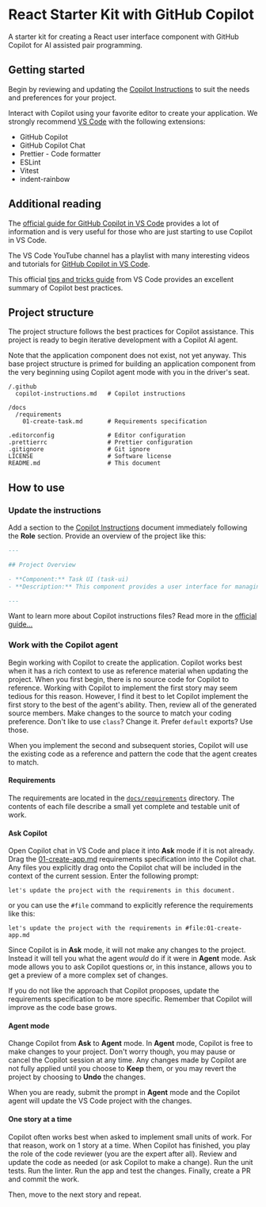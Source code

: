 # React Starter Kit with GitHub Copilot

A starter kit for creating a React user interface component with GitHub Copilot for AI assisted pair programming.

## Getting started

Begin by reviewing and updating the [Copilot Instructions](.github/copilot-instructions.md) to suit the needs and preferences for your project.

Interact with Copilot using your favorite editor to create your application. We strongly recommend [VS Code][vscode] with the following extensions:

- GitHub Copilot
- GitHub Copilot Chat
- Prettier - Code formatter
- ESLint
- Vitest
- indent-rainbow

## Additional reading

The [official guide for GitHub Copilot in VS Code][vscode-copilot-docs] provides a lot of information and is very useful for those who are just starting to use Copilot in VS Code.

The VS Code YouTube channel has a playlist with many interesting videos and tutorials for [GitHub Copilot in VS Code](https://youtube.com/playlist?list=PLj6YeMhvp2S7rQaCLRrMnzRdkNdKnMVwg&si=KIRHyFKYyMcUssQ3).

This official [tips and tricks guide](https://code.visualstudio.com/docs/copilot/copilot-tips-and-tricks) from VS Code provides an excellent summary of Copilot best practices.

## Project structure

The project structure follows the best practices for Copilot assistance. This project is ready to begin iterative development with a Copilot AI agent.

Note that the application component does not exist, not yet anyway. This base project structure is primed for building an application component from the very beginning using Copilot agent mode with you in the driver's seat.

```
/.github
  copilot-instructions.md   # Copilot instructions

/docs
  /requirements
    01-create-task.md       # Requirements specification

.editorconfig               # Editor configuration
.prettierrc                 # Prettier configuration
.gitignore                  # Git ignore
LICENSE                     # Software license
README.md                   # This document
```

## How to use

### Update the instructions

Add a section to the [Copilot Instructions](./.github/copilot-instructions.md) document immediately following the **Role** section. Provide an overview of the project like this:

```md
---

## Project Overview

- **Component:** Task UI (task-ui)
- **Description:** This component provides a user interface for managing tasks, including creating, retrieving, updating, and deleting tasks. It uses React for the frontend, with state management handled by React Query and form validation managed by React Hook Form and Zod. The project follows best practices for TypeScript development, Vite for build tooling, and unit testing with Vitest.

---
```

Want to learn more about Copilot instructions files? Read more in the [official guide...](https://code.visualstudio.com/docs/copilot/copilot-tips-and-tricks#_personalize-copilot-with-instructions-files)

### Work with the Copilot agent

Begin working with Copilot to create the application. Copilot works best when it has a rich context to use as reference material when updating the project. When you first begin, there is no source code for Copilot to reference. Working with Copilot to implement the first story may seem tedious for this reason. However, I find it best to let Copilot implement the first story to the best of the agent's ability. Then, review all of the generated source members. Make changes to the source to match your coding preference. Don't like to use `class`? Change it. Prefer `default` exports? Use those.

When you implement the second and subsequent stories, Copilot will use the existing code as a reference and pattern the code that the agent creates to match.

#### Requirements

The requirements are located in the [`docs/requirements`](docs/requirements/) directory. The contents of each file describe a small yet complete and testable unit of work.

#### Ask Copilot

Open Copilot chat in VS Code and place it into **Ask** mode if it is not already. Drag the [01-create-app.md](docs/requirements/01-create-app.md) requirements specification into the Copilot chat. Any files you explicitly drag onto the Copilot chat will be included in the context of the current session. Enter the following prompt:

```
let's update the project with the requirements in this document.
```

or you can use the `#file` command to explicitly reference the requirements like this:

```
let's update the project with the requirements in #file:01-create-app.md
```

Since Copilot is in **Ask** mode, it will not make any changes to the project. Instead it will tell you what the agent _would_ do if it were in **Agent** mode. Ask mode allows you to ask Copilot questions or, in this instance, allows you to get a preview of a more complex set of changes.

If you do not like the approach that Copilot proposes, update the requirements specification to be more specific. Remember that Copilot will improve as the code base grows.

#### Agent mode

Change Copilot from **Ask** to **Agent** mode. In **Agent** mode, Copilot is free to make changes to your project. Don't worry though, you may pause or cancel the Copilot session at any time. Any changes made by Copilot are not fully applied until you choose to **Keep** them, or you may revert the project by choosing to **Undo** the changes.

When you are ready, submit the prompt in **Agent** mode and the Copilot agent will update the VS Code project with the changes.

#### One story at a time

Copilot often works best when asked to implement small units of work. For that reason, work on 1 story at a time. When Copilot has finished, you play the role of the code reviewer (you are the expert after all). Review and update the code as needed (or ask Copilot to make a change). Run the unit tests. Run the linter. Run the app and test the changes. Finally, create a PR and commit the work.

Then, move to the next story and repeat.

[vscode]: https://code.visualstudio.com/ 'Visual Studio Code'
[vscode-copilot-docs]: https://code.visualstudio.com/docs/copilot/overview 'GitHub Copilot in VS Code'
